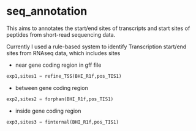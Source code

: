 # seq_annotation
This aims to annotates the start/end sites of transcripts and start sites of peptides from short-read sequencing data.

Currently I used a rule-based system to identify Transcription start/end sites from RNAseq data, which includes sites
* near gene coding region in gff file
```python
exp1,sites1 = refine_TSS(BHI_R1f,pos_TIS1)
```
* between gene coding region
```python
exp2,sites2 = forphan(BHI_R1f,pos_TIS1)
```
* inside gene coding region
```python
exp3,sites3 = finternal(BHI_R1f,pos_TIS1)
```
